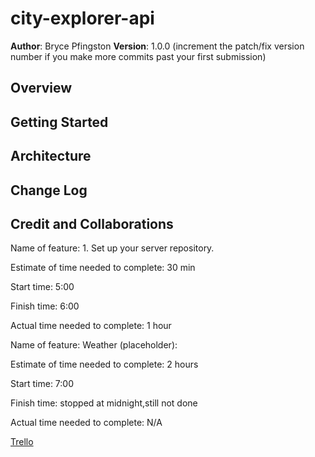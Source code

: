 # city-explorer-api

**Author**: Bryce Pfingston
**Version**: 1.0.0 (increment the patch/fix version number if you make more commits past your first submission)

## Overview
<!-- Provide a high level overview of what this application is and why you are building it, beyond the fact that it's an assignment for this class. (i.e. What's your problem domain?) -->

## Getting Started
<!-- What are the steps that a user must take in order to build this app on their own machine and get it running? -->

## Architecture
<!-- Provide a detailed description of the application design. What technologies (languages, libraries, etc) you're using, and any other relevant design information. -->

## Change Log
<!-- Use this area to document the iterative changes made to your application as each feature is successfully implemented. Use time stamps. Here's an example:

01-01-2001 4:59pm - Application now has a fully-functional express server, with a GET route for the location resource. -->

## Credit and Collaborations
<!-- Give credit (and a link) to other people or resources that helped you build this application. -->

Name of feature: 1. Set up your server repository.

Estimate of time needed to complete: 30 min

Start time: 5:00

Finish time: 6:00 

Actual time needed to complete: 1 hour

Name of feature: Weather (placeholder):

Estimate of time needed to complete: 2 hours

Start time: 7:00

Finish time: stopped at midnight,still not done

Actual time needed to complete: N/A

[Trello](https://trello.com/b/6ywXyRff/module2-city-explorer)

